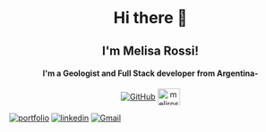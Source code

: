 </br>
<h1 align="center"> Hi there 👋 </h1>
<h2 align="center"> I'm Melisa Rossi! </h2>
<h4 align="center"> I'm a Geologist and Full Stack developer from Argentina- </h4>
<p align="center">
  <a href="https://github.com/melirossi" target="blank"><img align="center" src="https://img.shields.io/badge/my_portfolio-000?style=for-the-badge&logo=ko-fi&logoColor=white" alt="GitHub"/></a>
  <a href="https://codepen.io/melirossi" target="blank"><img align="center" src="https://raw.githubusercontent.com/rahuldkjain/github-profile-readme-generator/master/src/images/icons/Social/codepen.svg" alt="melirossi" height="30" width="40" /></a>
  
  
[![portfolio](https://img.shields.io/badge/my_portfolio-000?style=for-the-badge&logo=ko-fi&logoColor=white)](https://github.com/melirossi)
[![linkedin](https://img.shields.io/badge/linkedin-0A66C2?style=for-the-badge&logo=linkedin&logoColor=white)](https://www.linkedin.com/in/melisasrossi/)
[![Gmail](https://img.shields.io/badge/Gmail-D14836?style=for-the-badge&logo=gmail&logoColor=white)](melisa.s.rossi@gmail.com)
</p>
